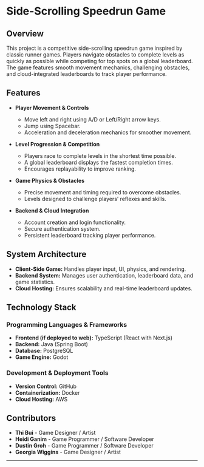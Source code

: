 # **Side-Scrolling Speedrun Game**

## **Overview**
This project is a competitive side-scrolling speedrun game inspired by classic runner games. Players navigate obstacles to complete levels as quickly as possible while competing for top spots on a global leaderboard. The game features smooth movement mechanics, challenging obstacles, and cloud-integrated leaderboards to track player performance.

## **Features**
- **Player Movement & Controls**
  - Move left and right using A/D or Left/Right arrow keys.
  - Jump using Spacebar.
  - Acceleration and deceleration mechanics for smoother movement.

- **Level Progression & Competition**
  - Players race to complete levels in the shortest time possible.
  - A global leaderboard displays the fastest completion times.
  - Encourages replayability to improve ranking.

- **Game Physics & Obstacles**
  - Precise movement and timing required to overcome obstacles.
  - Levels designed to challenge players’ reflexes and skills.

- **Backend & Cloud Integration**
  - Account creation and login functionality.
  - Secure authentication system.
  - Persistent leaderboard tracking player performance.

## **System Architecture**
- **Client-Side Game:** Handles player input, UI, physics, and rendering.
- **Backend System:** Manages user authentication, leaderboard data, and game statistics.
- **Cloud Hosting:** Ensures scalability and real-time leaderboard updates.

## **Technology Stack**
### **Programming Languages & Frameworks**
- **Frontend (if deployed to web):** TypeScript (React with Next.js)
- **Backend:** Java (Spring Boot)
- **Database:** PostgreSQL
- **Game Engine:** Godot

### **Development & Deployment Tools**
- **Version Control:** GitHub
- **Containerization:** Docker
- **Cloud Hosting:** AWS

## **Contributors**
- **Thi Bui** - Game Designer / Artist
- **Heidi Ganim** - Game Programmer / Software Developer
- **Dustin Groh** - Game Programmer / Software Developer
- **Georgia Wiggins** - Game Designer / Artist

---


